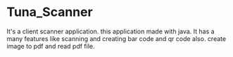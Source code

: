 # Tuna_Scanner
It's a client scanner application. this application made with java. It has a many features like scanning and creating bar code and qr code also. create image to pdf and read pdf file.
